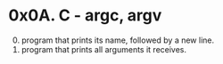 # 0x0A. C - argc, argv
0. program that prints its name, followed by a new line.
1. program that prints all arguments it receives.
